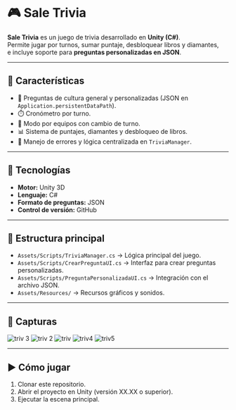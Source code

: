 # 🎮 Sale Trivia

**Sale Trivia** es un juego de trivia desarrollado en **Unity (C#)**.  
Permite jugar por turnos, sumar puntaje, desbloquear libros y diamantes,  
e incluye soporte para **preguntas personalizadas en JSON**.

---

## 🚀 Características
- 🎲 Preguntas de cultura general y personalizadas (JSON en `Application.persistentDataPath`).
- ⏱️ Cronómetro por turno.
- 👥 Modo por equipos con cambio de turno.
- 📊 Sistema de puntajes, diamantes y desbloqueo de libros.
- 🐞 Manejo de errores y lógica centralizada en `TriviaManager`.

---

## 🔧 Tecnologías
- **Motor:** Unity 3D  
- **Lenguaje:** C#  
- **Formato de preguntas:** JSON  
- **Control de versión:** GitHub  

---

## 📂 Estructura principal
- `Assets/Scripts/TriviaManager.cs` → Lógica principal del juego.  
- `Assets/Scripts/CrearPreguntaUI.cs` → Interfaz para crear preguntas personalizadas.  
- `Assets/Scripts/PreguntaPersonalizadaUI.cs` → Integración con el archivo JSON.  
- `Assets/Resources/` → Recursos gráficos y sonidos.  

---

## 📸 Capturas
![triv 3](https://github.com/user-attachments/assets/1eace80b-785c-4f29-a5df-3e3978531601)
![triv 2](https://github.com/user-attachments/assets/81f30d7a-bddb-4e8b-831d-56b8e582ade2)
![triv](https://github.com/user-attachments/assets/a2a45d2f-9405-44d8-9468-ba7aef32fbe8)
![triv4](https://github.com/user-attachments/assets/b016ec1f-5092-4536-ae52-00b7b605c371)
![triv5](https://github.com/user-attachments/assets/b1e6bcde-44a7-4cc9-9499-e514328a7b73)



---

## ▶️ Cómo jugar
1. Clonar este repositorio.  
2. Abrir el proyecto en Unity (versión XX.XX o superior).  
3. Ejecutar la escena principal.  

